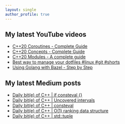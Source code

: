 ```yaml
---
layout: single
author_profile: true
---
```


## My latest YouTube videos

<!--START_SECTION:youtube-->
* [C++20 Coroutines - Complete Guide](https://www.youtube.com/watch?v=w-dmOHhBX9o)
* [C++20 Concepts  - Complete Guide](https://www.youtube.com/watch?v=1So7onMFxJM)
* [C++20 Modules - A complete guide](https://www.youtube.com/watch?v=WRCwciJ5MTE)
* [Best way to manage your dotfiles #linux #git #shorts](https://www.youtube.com/watch?v=LHrB4TcU1JM)
* [Using Golang with Bazel - Step by Step](https://www.youtube.com/watch?v=mXLrk0ipwz4)
<!--END_SECTION:youtube-->

## My latest Medium posts

<!--START_SECTION:medium-->
* [Daily bit(e) of C++ | if consteval {}](https://medium.com/@simontoth/daily-bit-e-of-c-if-consteval-5b23d6b4e11a?source=rss-1e1de1006a93------2)
* [Daily bit(e) of C++ | Uncovered intervals](https://medium.com/@simontoth/daily-bit-e-of-c-uncovered-intervals-7a81a2b83632?source=rss-1e1de1006a93------2)
* [Daily bit(e) of C++ | consteval](https://medium.com/@simontoth/daily-bit-e-of-c-consteval-73e5a99fc0c6?source=rss-1e1de1006a93------2)
* [Daily bit(e) of C++ | O(1) ranking data structure](https://medium.com/@simontoth/daily-bit-e-of-c-o-1-ranking-data-structure-e2f593d2a894?source=rss-1e1de1006a93------2)
* [Daily bit(e) of C++ | std::tuple](https://medium.com/@simontoth/daily-bit-e-of-c-std-tuple-e1fd49a2a42c?source=rss-1e1de1006a93------2)
<!--END_SECTION:medium-->